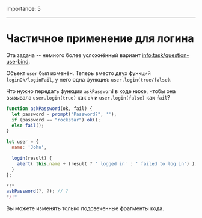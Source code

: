 importance: 5

---

# Частичное применение для логина

Эта задача -- немного более усложнённый вариант <info:task/question-use-bind>.

Объект `user` был изменён. Теперь вместо двух функций `loginOk/loginFail`, у него одна функция: `user.login(true/false)`.

Что нужно передать функции `askPassword` в коде ниже, чтобы она вызывала `user.login(true)` как `ok` и `user.login(false)` как `fail`?

```js
function askPassword(ok, fail) {
  let password = prompt("Password?", '');
  if (password == "rockstar") ok();
  else fail();
}

let user = {
  name: 'John',

  login(result) {
    alert( this.name + (result ? ' logged in' : ' failed to log in') );
  }
};

*!*
askPassword(?, ?); // ?
*/!*
```

Вы можете изменять только подсвеченные фрагменты кода.

